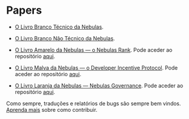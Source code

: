 # Papers

* [O Livro Branco Técnico da Nebulas](https://nebulas.io/docs/NebulasTechnicalWhitepaper.pdf).

* [O Livro Branco Não Técnico da Nebulas](https://nebulas.io/docs/NebulasWhitepaper.pdf).

* [O Livro Amarelo da Nebulas — o Nebulas Rank](https://nebulas.io/docs/NebulasYellowPaper.pdf). Pode aceder ao repositório [aqui](https://github.com/nebulasio/nr-report).

* [O Livro Malva da Nebulas — o Developer Incentive Protocol](https://nebulas.io/docs/NebulasMauvePaper.pdf). Pode aceder ao repositório [aqui](https://github.com/nebulasio/dip-report).

* [O Livro Laranja da Nebulas — Nebulas Governance](https://nebulas.io/docs/NebulasOrangepaper.pdf). Pode aceder ao repositório [aqui](https://github.com/nebulasio/governance-paper).

Como sempre, traduções e relatórios de bugs são sempre bem vindos. [Aprenda mais](../../how-to-contribute.html) sobre como contribuir.
